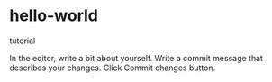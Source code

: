 # hello-world
tutorial

In the editor, write a bit about yourself.
Write a commit message that describes your changes.
Click Commit changes button.
